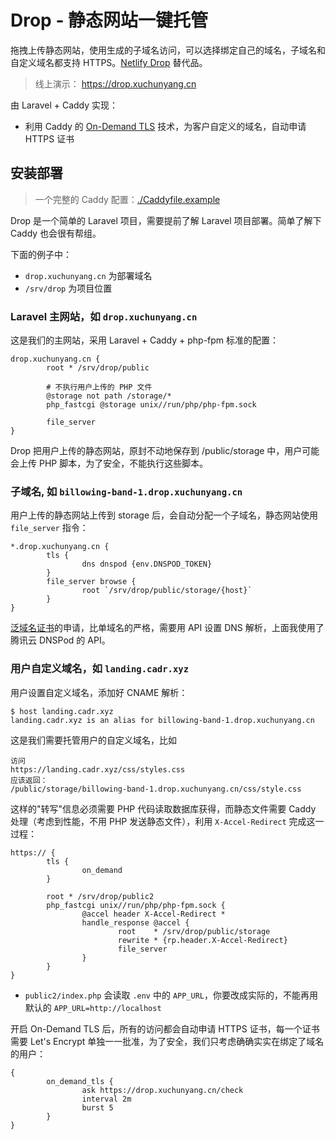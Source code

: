 # Drop - 静态网站一键托管

拖拽上传静态网站，使用生成的子域名访问，可以选择绑定自己的域名，子域名和自定义域名都支持
HTTPS。[Netlify Drop](https://app.netlify.com/drop) 替代品。

> 线上演示： https://drop.xuchunyang.cn

由 Laravel + Caddy 实现：

- 利用 Caddy 的 [On-Demand TLS](https://caddyserver.com/docs/automatic-https#on-demand-tls) 技术，为客户自定义的域名，自动申请
  HTTPS 证书

## 安装部署

> 一个完整的 Caddy 配置：[./Caddyfile.example](./Caddyfile.example)

Drop 是一个简单的 Laravel 项目，需要提前了解 Laravel 项目部署。简单了解下 Caddy 也会很有帮组。

下面的例子中：

- `drop.xuchunyang.cn` 为部署域名
- `/srv/drop` 为项目位置

### Laravel 主网站，如 `drop.xuchunyang.cn`

这是我们的主网站，采用 Laravel + Caddy + php-fpm 标准的配置：

```
drop.xuchunyang.cn {
        root * /srv/drop/public

        # 不执行用户上传的 PHP 文件
        @storage not path /storage/*
        php_fastcgi @storage unix//run/php/php-fpm.sock

        file_server
}
```

Drop 把用户上传的静态网站，原封不动地保存到 /public/storage 中，用户可能会上传 PHP 脚本，为了安全，不能执行这些脚本。

### 子域名, 如  `billowing-band-1.drop.xuchunyang.cn`

用户上传的静态网站上传到 storage 后，会自动分配一个子域名，静态网站使用 `file_server` 指令：

```
*.drop.xuchunyang.cn {
        tls {
                dns dnspod {env.DNSPOD_TOKEN}
        }
        file_server browse {
                root `/srv/drop/public/storage/{host}`
        }
}
```

[泛域名证书](https://caddyserver.com/docs/automatic-https#wildcard-certificates)的申请，比单域名的严格，需要用 API 设置
DNS 解析，上面我使用了腾讯云 DNSPod 的 API。

### 用户自定义域名，如 `landing.cadr.xyz`

用户设置自定义域名，添加好 CNAME 解析：

```
$ host landing.cadr.xyz
landing.cadr.xyz is an alias for billowing-band-1.drop.xuchunyang.cn
```

这是我们需要托管用户的自定义域名，比如

    访问
    https://landing.cadr.xyz/css/styles.css
    应该返回：
    /public/storage/billowing-band-1.drop.xuchunyang.cn/css/style.css

这样的"转写"信息必须需要 PHP 代码读取数据库获得，而静态文件需要 Caddy 处理（考虑到性能，不用 PHP
发送静态文件），利用 `X-Accel-Redirect` 完成这一过程：

```
https:// {
        tls {
                on_demand
        }

        root * /srv/drop/public2
        php_fastcgi unix//run/php/php-fpm.sock {
                @accel header X-Accel-Redirect *
                handle_response @accel {
                        root    * /srv/drop/public/storage
                        rewrite * {rp.header.X-Accel-Redirect}
                        file_server
                }
        }
}
```

- `public2/index.php` 会读取 `.env` 中的 `APP_URL`，你要改成实际的，不能再用默认的 `APP_URL=http://localhost`

开启 On-Demand TLS 后，所有的访问都会自动申请 HTTPS 证书，每一个证书需要 Let's Encrypt 单独一一批准，为了安全，我们只考虑确确实实在绑定了域名的用户：

```
{
        on_demand_tls {
                ask https://drop.xuchunyang.cn/check
                interval 2m
                burst 5
        }
}
```
